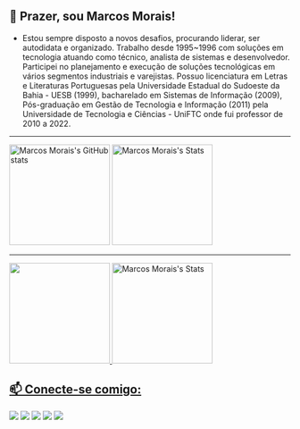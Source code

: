 <!--<figure style="height:100px; position:relative; background-color:#e2001a; margin-left:-9px; margin-top:-100px; " >
	<img 
		src="https://user-images.githubusercontent.com/26969915/187194803-0d64dae2-bfbf-4813-be01-89006ce96160.jpg" 
		alt="Foto para clip" 
		height="150px" 
		style="position:absolute; clip:rect(70px, 963px, 225px, 0px); "> 
</figure> /-->

## 🤝 Prazer, sou Marcos Morais!

- Estou sempre disposto a novos desafios, procurando liderar, ser autodidata e organizado. Trabalho desde 1995~1996 com soluções em tecnologia atuando como técnico, analista de sistemas e desenvolvedor. Participei no planejamento e execução de soluções tecnológicas em vários segmentos industriais e varejistas. Possuo licenciatura em Letras e Literaturas Portuguesas pela Universidade Estadual do Sudoeste da Bahia - UESB (1999), bacharelado em Sistemas de Informação (2009), Pós-graduação em Gestão de Tecnologia e Informação (2011) pela Universidade de Tecnologia e Ciências - UniFTC onde fui professor de 2010 a 2022.

***
 <img height="180em" src="https://github-readme-stats-beryl.vercel.app/api?username=mmstec&theme=tokyonight&show_icons=true" alt="Marcos Morais's GitHub stats"><img>
 <img height="180em" src="https://github-readme-stats-beryl.vercel.app/api/top-langs/?username=mmstec&theme=tokyonight" alt="Marcos Morais's Stats" ><img>
***
	
<a href="https://github.com/mmstec">
<img height="180em" src="https://github-readme-stats.vercel.app/api/top-langs/?username=mmstec&layout=compact&langs_count=7&theme=light"/>
<img height="180em" src="https://github-readme-stats-beryl.vercel.app/api/top-langs/?username=mmstec&theme=light" alt="Marcos Morais's Stats" ><img>
</div>

## 📫 Conecte-se comigo:
<div>
     <a href="https://www.linkedin.com/in/mmstec" target="_blank"><img src="https://img.shields.io/badge/-LinkedIn-%230077B5?style=for-the-badge&logo=linkedin&logoColor=white" target="_blank"></a>
     <a href="https://lattes.cnpq.br/1514993227261604" target="_blank"><img src="https://img.shields.io/badge/-Lattes-%230077B5?style=for-the-badge&logo=lattes&logoColor=white" target="_blank"></a>  
     <a href="https://www.youtube.com/mmstec" target="_blank"><img src="https://img.shields.io/badge/YouTube-FF0000?style=for-the-badge&logo=youtube&logoColor=white" target="_blank"></a>
     <a href="https://instagram.com/mmstec" target="_blank"><img src="https://img.shields.io/badge/-Instagram-%23E4405F?style=for-the-badge&logo=instagram&logoColor=white" target="_blank"></a>
     <a href = "mailto:mmstec@gmail.com"><img src="https://img.shields.io/badge/Gmail-D14836?style=for-the-badge&logo=gmail&logoColor=white" target="_blank"></a>
     
</div>
